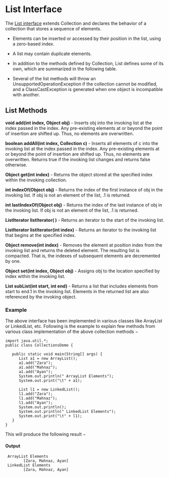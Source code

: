 # List Interface

The [List interface](https://www.tutorialspoint.com/java/java_list_interface.htm) extends Collection and declares the behavior of a collection that stores a sequence of elements.

- Elements can be inserted or accessed by their position in the list, using a zero-based index.

- A list may contain duplicate elements.

- In addition to the methods defined by Collection, List defines some of its own, which are summarized in the following table.

- Several of the list methods will throw an UnsupportedOperationException if the collection cannot be modified, and a ClassCastException is generated when one object is incompatible with another.

## List Methods

**void add(int index, Object obj)** - Inserts obj into the invoking list at the index passed in the index. Any pre-existing elements at or beyond the point of insertion are shifted up. Thus, no elements are overwritten.

**boolean addAll(int index, Collection c)** - Inserts all elements of c into the invoking list at the index passed in the index. Any pre-existing elements at or beyond the point of insertion are shifted up. Thus, no elements are overwritten. Returns true if the invoking list changes and returns false otherwise.

**Object get(int index)** - Returns the object stored at the specified index within the invoking collection.

**int indexOf(Object obj)** - Returns the index of the first instance of obj in the invoking list. If obj is not an element of the list, .1 is returned.

**int lastIndexOf(Object obj)** - Returns the index of the last instance of obj in the invoking list. If obj is not an element of the list, .1 is returned.

**ListIterator listIterator( )** - Returns an iterator to the start of the invoking list.

**ListIterator listIterator(int index)** - Returns an iterator to the invoking list that begins at the specified index.

**Object remove(int index)** - Removes the element at position index from the invoking list and returns the deleted element. The resulting list is compacted. That is, the indexes of subsequent elements are decremented by one.

**Object set(int index, Object obj)** - Assigns obj to the location specified by index within the invoking list.

**List subList(int start, int end)** - Returns a list that includes elements from start to end.1 in the invoking list. Elements in the returned list are also referenced by the invoking object.

### Example

The above interface has been implemented in various classes like ArrayList or LinkedList, etc. Following is the example to explain few methods from various class implementation of the above collection methods −

```
import java.util.*;
public class CollectionsDemo {

   public static void main(String[] args) {
      List a1 = new ArrayList();
      a1.add("Zara");
      a1.add("Mahnaz");
      a1.add("Ayan");      
      System.out.println(" ArrayList Elements");
      System.out.print("\t" + a1);

      List l1 = new LinkedList();
      l1.add("Zara");
      l1.add("Mahnaz");
      l1.add("Ayan");
      System.out.println();
      System.out.println(" LinkedList Elements");
      System.out.print("\t" + l1);
   }
}
```

This will produce the following result −

#### Output
```
 ArrayList Elements
        [Zara, Mahnaz, Ayan]
 LinkedList Elements
        [Zara, Mahnaz, Ayan]
```
